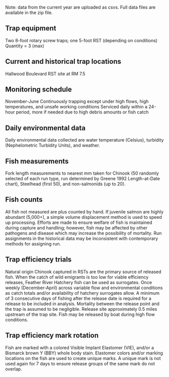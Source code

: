 Note: data from the current year are uploaded as csvs. Full data files are available in the zip file.

## Trap equipment

Two 8-foot rotary screw traps; one 5-foot RST (depending on conditions)
Quantity = 3 (max)  

## Current and historical trap locations

Hallwood Boulevard RST site at RM 7.5

## Monitoring schedule

November-June
Continuously trapping except under high flows, high temperatures, and unsafe working conditions
Serviced daily within a 24-hour period, more if needed due to high debris amounts or fish catch

## Daily environmental data

Daily environmental data collected are water temperature (Celsius), turbidity (Nephelometric Turbidity Units), and weather.

## Fish measurements

Fork length measurements to nearest mm taken for Chinook (50 randomly selected of each run type, run determined by Greene 1992 Length-at-Date chart), Steelhead (first 50), and non-salmonids (up to 20).

## Fish counts

All fish not measured are plus counted by hand. If juvenile salmon are highly abundant (5,000+), a simple volume displacement method is used to speed up processing. Efforts are made to ensure welfare of fish is maintained during capture and handling; however, fish may be affected by other pathogens and disease which may increase the possibility of mortality. Run assignments in the historical data may be inconsistent with contemporary methods for assigning run.

## Trap efficiency trials

Natural origin Chinook captured in RSTs are the primary source of released fish. When the catch of wild emigrants is too low for viable efficiency releases, Feather River Hatchery fish can be used as surrogates. Once weekly (December-April) across variable flow and environmental conditions as catch totals and/or availability of hatchery surrogates allow. A minimum of 3 consecutive days of fishing after the release date is required for a release to be included in analysis. Mortality between the release point and the trap is assumed to be negligible. Release site approximately 0.5 miles upstream of the trap site. Fish may be released by boat during high flow conditions.

## Trap efficiency mark rotation

Fish are marked with a colored Visible Implant Elastomer (VIE), and/or a Bismarck brown Y (BBY) whole body stain. Elastomer colors and/or marking locations on the fish are used to create unique marks. A unique mark is not used again for 7 days to ensure release groups of the same mark do not overlap.

